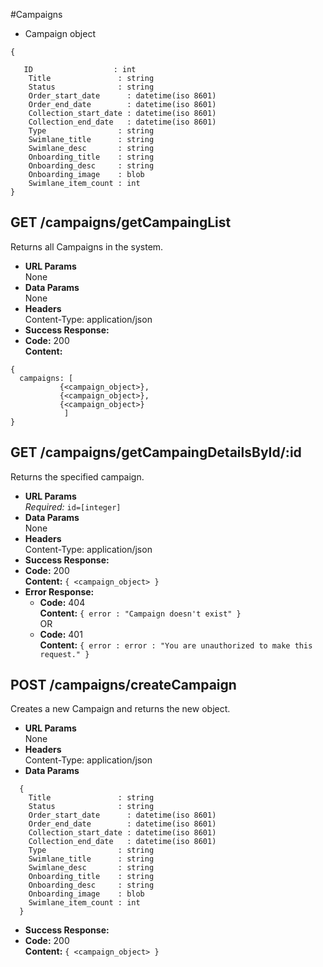 #Campaigns
* Campaign object
```
{

   ID                  : int
	Title               : string
	Status              : string
	Order_start_date      : datetime(iso 8601)
	Order_end_date        : datetime(iso 8601)
	Collection_start_date : datetime(iso 8601)
	Collection_end_date   : datetime(iso 8601)
	Type                : string
	Swimlane_title      : string
	Swimlane_desc       : string
	Onboarding_title    : string
	Onboarding_desc     : string
	Onboarding_image    : blob
	Swimlane_item_count : int    
}
```
**GET /campaigns/getCampaingList**
----
  Returns all Campaigns in the system.
* **URL Params**  
  None
* **Data Params**  
  None
* **Headers**  
  Content-Type: application/json  
* **Success Response:**  
* **Code:** 200  
  **Content:**  
```
{
  campaigns: [
           {<campaign_object>},
           {<campaign_object>},
           {<campaign_object>}
            ]
}
```

**GET /campaigns/getCampaingDetailsById/:id**
----
  Returns the specified campaign.
* **URL Params**  
  *Required:* `id=[integer]`
* **Data Params**  
  None
* **Headers**  
  Content-Type: application/json  
   <!-- Authorization: Bearer `<OAuth Token>` -->
* **Success Response:** 
* **Code:** 200  
  **Content:**  `{ <campaign_object> }` 
* **Error Response:**  
  * **Code:** 404  
  **Content:** `{ error : "Campaign doesn't exist" }`  
  OR  
  * **Code:** 401  
  **Content:** `{ error : error : "You are unauthorized to make this request." }`

**POST /campaigns/createCampaign**
----
  Creates a new Campaign and returns the new object.
* **URL Params**  
  None
* **Headers**  
  Content-Type: application/json  
* **Data Params**  
```
  {
	Title               : string
	Status              : string
	Order_start_date      : datetime(iso 8601)
	Order_end_date        : datetime(iso 8601)
	Collection_start_date : datetime(iso 8601)
	Collection_end_date   : datetime(iso 8601)
	Type                : string
	Swimlane_title      : string
	Swimlane_desc       : string
	Onboarding_title    : string
	Onboarding_desc     : string
	Onboarding_image    : blob
	Swimlane_item_count : int  
  }
```
* **Success Response:**  
* **Code:** 200  
  **Content:**  `{ <campaign_object> }` 
